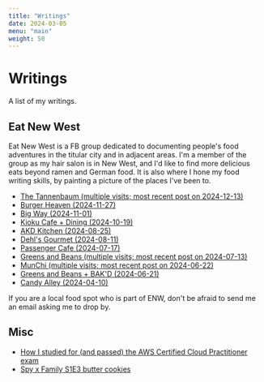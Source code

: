 ```yaml
---
title: "Writings"
date: 2024-03-05
menu: "main"
weight: 50
---
```


# Writings

A list of my writings.

## Eat New West

Eat New West is a FB group dedicated to documenting people's food adventures in the titular city and in adjacent areas. I'm a member of the group as my hair salon is in New West, and I'd like to find more delicious eats beyond ramen and German food. It is also where I hone my food writing skills, by painting a picture of the places I've been to.

* [The Tannenbaum (multiple visits; most recent post on 2024-12-13)](tannenbaum)
* [Burger Heaven (2024-11-27)](burger-heaven)
* [Big Way (2024-11-01)](big-way)
* [Kioku Cafe + Dining (2024-10-19)](kioku)
* [AKD Kitchen (2024-08-25)](akd)
* [Dehl's Gourmet (2024-08-11)](dehls-gourmet)
* [Passenger Cafe (2024-07-17)](passenger-cafe)
* [Greens and Beans (multiple visits; most recent post on 2024-07-13)](greens-and-beans)
* [MunChi (multiple visits; most recent post on 2024-06-22)](munchi)
* [Greens and Beans + BAK'D (2024-06-21)](greens-and-bakd)
* [Candy Alley (2024-04-10)](candy-alley)

If you are a local food spot who is part of ENW, don't be afraid to send me an email asking me to drop by.

## Misc

* [How I studied for (and passed) the AWS Certified Cloud Practitioner exam](https://www.reddit.com/r/AWSCertifications/comments/1cirvm5/passed_my_ccpclf02_exam_yesterday/)
* [Spy x Family S1E3 butter cookies](https://www.reddit.com/r/SpyxFamily/comments/1f7frhn/i_made_the_cookies_from_s1e3/ll7exy6/?context=1)